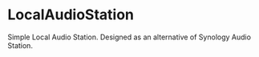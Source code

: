 # LocalAudioStation
Simple Local Audio Station. Designed as an alternative of Synology Audio Station.
